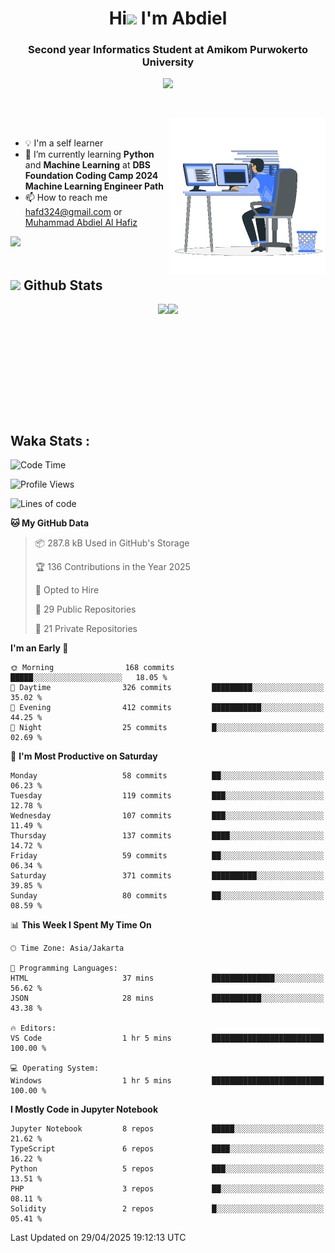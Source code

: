 
<h1 align="center"><b>Hi<img src="https://media.giphy.com/media/hvRJCLFzcasrR4ia7z/giphy.gif" width="35"> I'm Abdiel </b></h1>

<h3 align="center"> Second year Informatics Student at Amikom Purwokerto University </h3>

<div align='center'>
	
![](https://komarev.com/ghpvc/?username=dlzcods&style=for-the-badge)
	
</div>
<br>

<picture> <img align="right" src="https://github.com/0xAbdulKhalid/0xAbdulKhalid/raw/main/assets/mdImages/Right_Side.gif" width = 250px></picture>

<br>

- 💡 I'm a self learner
- 🌱 I’m currently learning **Python** and **Machine Learning** at **DBS Foundation Coding Camp 2024 Machine Learning Engineer Path**
- 📫 How to reach me [hafd324@gmail.com](mailto:hafd324d@gmail.com) or [Muhammad Abdiel Al Hafiz](https://www.linkedin.com/in/muhammad-abdiel-al-hafiz)

<img src="https://user-images.githubusercontent.com/73097560/115834477-dbab4500-a447-11eb-908a-139a6edaec5c.gif"><br><br>

<!-- ## <img src="https://media2.giphy.com/media/QssGEmpkyEOhBCb7e1/giphy.gif?cid=ecf05e47a0n3gi1bfqntqmob8g9aid1oyj2wr3ds3mg700bl&rid=giphy.gif" width ="25"><b> Languages and Tools</b>

![Python](https://img.shields.io/badge/Python%20-FFFFFF.svg?style=for-the-badge&logo=python&logoColor=blue)
![MySQL](https://img.shields.io/badge/MySQL-FFFFFF?style=for-the-badge&logo=mysql&logoColor=blue)
![Laravel](https://img.shields.io/badge/laravel-FFFFFF.svg?style=for-the-badge&logo=laravel&logoColor=blue)
![VS Code](https://img.shields.io/badge/VS%20Code-FFFFFF.svg?style=for-the-badge&logo=visual-studio-code&logoColor=blue)
<br>
![Java](https://img.shields.io/badge/Java-FFFFFF?style=for-the-badge&logo=openjdk&logoColor=blue)
![NetBeans IDE](https://img.shields.io/badge/NetBeans%20IDE-FFFFFF.svg?style=for-the-badge&logo=apache-netbeans-ide&logoColor=blue)
![GitHub](https://img.shields.io/badge/github-FFFFFF.svg?style=for-the-badge&logo=github&logoColor=blue)
<br>
![Markdown](https://img.shields.io/badge/markdown-FFFFFF.svg?style=for-the-badge&logo=markdown&logoColor=blue)

<br>
<br>
<br> -->


## <img src="https://media.giphy.com/media/iY8CRBdQXODJSCERIr/giphy.gif" width="35"><b> Github Stats </b>

<div  style="display: flex; flex-wrap: wrap; justify-content: center;">
   <img height="160em" src="https://github-readme-stats.vercel.app/api?username=dlzcods&show_icons=true&theme=default" />
   <img height="160em" src="https://github-readme-stats.vercel.app/api/top-langs/?username=dlzcods&layout=compact" />
</div>



<br>

## Waka Stats :

<!--START_SECTION:waka-->
![Code Time](http://img.shields.io/badge/Code%20Time-216%20hrs%2020%20mins-blue)

![Profile Views](http://img.shields.io/badge/Profile%20Views-4-blue)

![Lines of code](https://img.shields.io/badge/From%20Hello%20World%20I%27ve%20Written-2.7%20million%20lines%20of%20code-blue)

**🐱 My GitHub Data** 

> 📦 287.8 kB Used in GitHub's Storage 
 > 
> 🏆 136 Contributions in the Year 2025
 > 
> 💼 Opted to Hire
 > 
> 📜 29 Public Repositories 
 > 
> 🔑 21 Private Repositories 
 > 
**I'm an Early 🐤** 

```text
🌞 Morning                168 commits         █████░░░░░░░░░░░░░░░░░░░░   18.05 % 
🌆 Daytime                326 commits         █████████░░░░░░░░░░░░░░░░   35.02 % 
🌃 Evening                412 commits         ███████████░░░░░░░░░░░░░░   44.25 % 
🌙 Night                  25 commits          █░░░░░░░░░░░░░░░░░░░░░░░░   02.69 % 
```
📅 **I'm Most Productive on Saturday** 

```text
Monday                   58 commits          ██░░░░░░░░░░░░░░░░░░░░░░░   06.23 % 
Tuesday                  119 commits         ███░░░░░░░░░░░░░░░░░░░░░░   12.78 % 
Wednesday                107 commits         ███░░░░░░░░░░░░░░░░░░░░░░   11.49 % 
Thursday                 137 commits         ████░░░░░░░░░░░░░░░░░░░░░   14.72 % 
Friday                   59 commits          ██░░░░░░░░░░░░░░░░░░░░░░░   06.34 % 
Saturday                 371 commits         ██████████░░░░░░░░░░░░░░░   39.85 % 
Sunday                   80 commits          ██░░░░░░░░░░░░░░░░░░░░░░░   08.59 % 
```


📊 **This Week I Spent My Time On** 

```text
🕑︎ Time Zone: Asia/Jakarta

💬 Programming Languages: 
HTML                     37 mins             ██████████████░░░░░░░░░░░   56.62 % 
JSON                     28 mins             ███████████░░░░░░░░░░░░░░   43.38 % 

🔥 Editors: 
VS Code                  1 hr 5 mins         █████████████████████████   100.00 % 

💻 Operating System: 
Windows                  1 hr 5 mins         █████████████████████████   100.00 % 
```

**I Mostly Code in Jupyter Notebook** 

```text
Jupyter Notebook         8 repos             █████░░░░░░░░░░░░░░░░░░░░   21.62 % 
TypeScript               6 repos             ████░░░░░░░░░░░░░░░░░░░░░   16.22 % 
Python                   5 repos             ███░░░░░░░░░░░░░░░░░░░░░░   13.51 % 
PHP                      3 repos             ██░░░░░░░░░░░░░░░░░░░░░░░   08.11 % 
Solidity                 2 repos             █░░░░░░░░░░░░░░░░░░░░░░░░   05.41 % 
```




 Last Updated on 29/04/2025 19:12:13 UTC
<!--END_SECTION:waka-->

<br>
<br>
